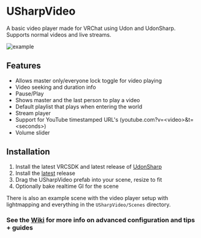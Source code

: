 # USharpVideo
A basic video player made for VRChat using Udon and UdonSharp. Supports normal videos and live streams.

![example](https://i.imgur.com/EZ3imc1.png)

## Features
- Allows master only/everyone lock toggle for video playing
- Video seeking and duration info
- Pause/Play
- Shows master and the last person to play a video
- Default playlist that plays when entering the world
- Stream player
- Support for YouTube timestamped URL's (youtube.com?v=\<video\>&t=\<seconds\>)
- Volume slider

## Installation
1. Install the latest VRCSDK and latest release of [UdonSharp](https://github.com/MerlinVR/UdonSharp/releases/latest)
2. Install the [latest](https://github.com/MerlinVR/USharpVideo/releases/latest) release
2. Drag the USharpVideo prefab into your scene, resize to fit
3. Optionally bake realtime GI for the scene

There is also an example scene with the video player setup with lightmapping and everything in the `USharpVideo/Scenes` directory.

### See the [Wiki](https://github.com/MerlinVR/USharpVideo/wiki) for more info on advanced configuration and tips + guides

